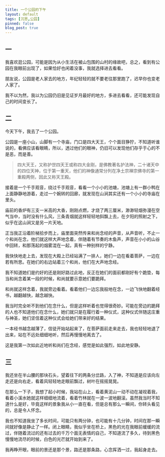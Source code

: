 ```yaml
---
title: 一个公园的下午
layout: default
tags: [沉思,公园]
pinned: false
blog_post: true
---
```




## 一
我喜欢逛公园，可能是因为从小生活在被山包围的山村的缘故吧，总之，看到有公园在我眼前出现了，如果恰好也闲着没事，我就选择进去看看。

朋友说，公园是老人家去的地方，年纪轻轻的就不要老往那里跑了，迟早你也变老人家了。

我不以为然，我以为公园仍旧是见证岁月最好的地方，多进去看看，还可能发现自己的时间变长了。

## 二
今天下午，我去了一个公园。

公园是一座小山，山脚有一个寺庙，门口是四大天王，个个面目狰狞，不知道听谁说的，看佛应该看眼睛，所以，透过他们的眼神，仍旧可以发现他们存乎于心的不是恶，而是善。

>四大天王，又称护世四天王或称四大金刚，是佛教著名护法神，二十诸天中的四位天神，位于第一重天，他们的神像通常分列在净土宗禅宗佛寺的第一重殿两侧，因此又称天王殿。

接着是一个千手观音，绕过千手观音，看看一个小小的池塘，池塘上有一群小鸭在上面静静地游着，走过一个婉转的回廊，就发现在山涧其实还有一个小小的寺庙在里头。

庙前的香炉有三支一米高的大香，刚刚点燃，才烧了两三厘米，渺渺轻烟弥漫在空气当中，当时没有什么风，三条青烟就这样轻轻地斜飘上去，在夕阳的照射之下，似乎在这山涧又是另一片天地。

正当我正沿着阶梯拾步而上，庙里面突然传来和尚念经的声音，从声音听，不止一个和尚在念，他们就这样大声地念着，伴随着有节奏的木鱼声，声音在小小的山谷中回转，和那荡起的烟雾混在一起，真有一种别样的宁静。

我快快地走上去，发现在大殿上已经站满了一排人，她们一边在看着菩萨，一边在若有所思。在她们的右边站着三个和尚，他们在大声地念经。

我不知道她们是约好的还是刚好路过此地，反正在她们的面前都刚好有个跪垫，每当和尚念着某一段的时候，和尚就要示意她们要跪拜。

和尚就这样念着，我就旁边看着。看着他们一边忘我般地在念，一边飞快地翻着经书，越翻越快，越念越快。

我当时完全听不到他们在念什么，但是这样听着也觉得很奇妙。可能在旁边的跪拜的人也不知道他们在念什么，她们就只是在履行着一种仪式，这种仪式伴随这庄重与神圣，她们坚信着这种仪式会给她们带来好的结果。

一本经书越念越薄了，信徒开始站起来了，在菩萨面前走来走去，我也轻轻地退了出来，站在不远处细细地听，然后再慢慢地离去了。

这是我第一次如此近地听和尚们在念经，感觉是如此强烈，如此地安静。

## 三

我还坐在半山腰的那块石头，望着往下的两条分岔路，入了神，不知道是应该向左走还是向右走，看着风轻轻地走眼前飘过，树叶在摇摇晃晃。

在那么一下子，我想了起小时候，我站在山上，看着黄泥山一动不动在凝视着我，看着小溪水她就这样细细地流着，看着竹林就在一波一波地翻滚。虽然我当时不知道什么是好，毕竟这样的景象我从小一直在看，但是总有那么一瞬间，你转头看见的，总是令人怀念。

我也不知道我坐了多长时间，可能只有两分钟，也可能有十几分钟，时间在那一瞬间就好像是静止了一样。闭上眼睛，我似乎坐在桥上，黑色的光在我眼前缓缓的流过，伴随着流过的还有过去的千万个面无表情的自己，不知道流了多久，待到黑色慢慢地流尽的时候，白色的光芒就开始到来了。

我再睁开眼，眼前的景还是那个景，路还是那条路，心念挥洒一过，我起身走去。

